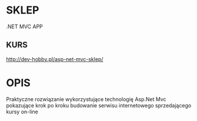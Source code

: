 # SKLEP
.NET MVC APP

## KURS
http://dev-hobby.pl/asp-net-mvc-sklep/

# OPIS
Praktyczne rozwiązanie wykorzystujące technologię Asp.Net Mvc pokazujące krok po kroku budowanie serwisu internetowego sprzedającego kursy on-line


